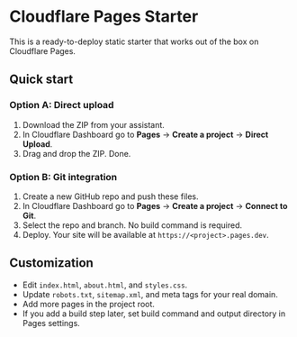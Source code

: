 # Cloudflare Pages Starter

This is a ready-to-deploy static starter that works out of the box on Cloudflare Pages.

## Quick start

### Option A: Direct upload
1. Download the ZIP from your assistant.
2. In Cloudflare Dashboard go to **Pages** → **Create a project** → **Direct Upload**.
3. Drag and drop the ZIP. Done.

### Option B: Git integration
1. Create a new GitHub repo and push these files.
2. In Cloudflare Dashboard go to **Pages** → **Create a project** → **Connect to Git**.
3. Select the repo and branch. No build command is required.
4. Deploy. Your site will be available at `https://<project>.pages.dev`.

## Customization
- Edit `index.html`, `about.html`, and `styles.css`.
- Update `robots.txt`, `sitemap.xml`, and meta tags for your real domain.
- Add more pages in the project root.
- If you add a build step later, set build command and output directory in Pages settings.
